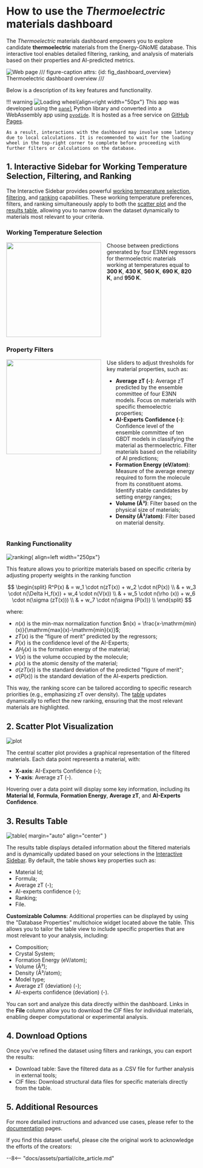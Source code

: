 # How to use the *Thermoelectric* materials dashboard

The *Thermoelectric* materials dashboard empowers you to explore candidate **thermoelectric** materials from the Energy-GNoME database. This interactive tool enables detailed filtering, ranking, and analysis of materials based on their properties and AI-predicted metrics.

![Web page](../../assets/img/thermoelectrics/webpage.jpeg)
/// figure-caption
    attrs: {id: fig_dashboard_overview}
Thermoelectric dashboard overview
///

Below is a description of its key features and functionality.

!!! warning
    ![Loading wheel](../../assets/img/etc/loading_wheel.gif){align=right width="50px"}
    This app was developed using the [`panel`](https://panel.holoviz.org) Python library and converted into a WebAssembly app using [`pyodide`](https://pyodide.org). It is hosted as a free service on [GitHub Pages](https://pages.github.com).

    As a result, interactions with the dashboard may involve some latency due to local calculations. It is recommended to wait for the loading wheel in the top-right corner to complete before proceeding with further filters or calculations on the database.

## 1. Interactive Sidebar for Working Temperature Selection, Filtering, and Ranking

The Interactive Sidebar provides powerful [working temperature selection](#working-temperature-selection), [filtering](#property-filters), and [ranking](#ranking-functionality) capabilities. These working temperature preferences, filters, and ranking simultaneously apply to both the [scatter plot](#2-scatter-plot-visualization) and the [results table](#3-results-table), allowing you to narrow down the dataset dynamically to materials most relevant to your criteria.

### Working Temperature Selection
<div style="display: flex; align-items: start;">
    <img src="../../../assets/img/thermoelectrics/selector.gif" width="250px" style="margin-right: 15px; object-fit: contain;"/>
    <div>
        Choose between predictions generated by four E3NN regressors for thermoelectric materials working at temperatures equal to <strong>300 K</strong>, <strong>430 K</strong>, <strong>560 K</strong>, <strong>690 K</strong>, <strong>820 K</strong>, and <strong>950 K</strong>.
    </div>
</div>

### Property Filters
<div style="display: flex; align-items: start;">
    <img src="../../../assets/img/thermoelectrics/properties.gif" width="250px" style="margin-right: 15px; object-fit: contain;"/>
    <div>
        Use sliders to adjust thresholds for key material properties, such as:
        <ul>
            <li><strong>Average zT (-)</strong>: Average zT predicted by the ensemble committee of four E3NN models. Focus on materials with specific themoelectric properties;</li>
            <li><strong>AI-Experts Confidence (-)</strong>: Confidence level of the ensemble committee of ten GBDT models in classifying the material as thermoelectric. Filter materials based on the reliability of AI predictions;</li>
            <li><strong>Formation Energy (eV/atom)</strong>: Measure of the average energy required to form the molecule from its constituent atoms. Identify stable candidates by setting energy ranges;</li>
            <li><strong>Volume (Å³)</strong>: Filter based on the physical size of materials;</li>
            <li><strong>Density (Å³/atom)</strong>: Filter based on material density.</li>
        </ul>
    </div>
</div>

### Ranking Functionality

![ranking](../../assets/img/thermoelectrics/ranking.gif){ align=left width="250px"}

This feature allows you to prioritize materials based on specific criteria by adjusting property weights in the ranking function

$$
\begin{split}
R^P(x) & = w_1 \cdot n(zT(x)) + w_2 \cdot n(P(x)) \\
& + w_3 \cdot n(\Delta H_f(x)) + w_4 \cdot n(V(x)) \\
& + w_5 \cdot n(\rho (x)) + w_6 \cdot n(\sigma (zT(x))) \\
& + w_7 \cdot n(\sigma (P(x))) \\
\end{split}
$$

where:

* $n(x)$ is the min-max normalization function $n(x) = \frac{x-\mathrm{min}(x)}{\mathrm{max}(x)-\mathrm{min}(x)}$;
* $zT(x)$ is the “figure of merit” predicted by the regressors;
* $P(x)$ is the confidence level of the AI-Experts;
* $\Delta H_f(x)$ is the formation energy of the material;
* $V(x)$ is the volume occupied by the molecule;
* $\rho (x)$ is the atomic density of the material;
* $\sigma (zT(x))$ is the standard deviation of the predicted "figure of merit";
* $\sigma (P(x))$ is the standard deviation of the AI-experts prediction.

This way, the ranking score can be tailored according to specific research priorities (e.g., emphasizing zT over density).
The [table](#3-results-table) updates dynamically to reflect the new ranking, ensuring that the most relevant materials are highlighted.

## 2. Scatter Plot Visualization

![plot](../../assets/img/thermoelectrics/plot.gif)

The central scatter plot provides a graphical representation of the filtered materials.
Each data point represents a material, with:

* **X-axis**: AI-Experts Confidence (-);
* **Y-axis**: Average zT (-).

Hovering over a data point will display some key information, including its **Material Id**, **Formula**, **Formation Energy**, **Average zT**, and **AI-Experts Confidence**.

## 3. Results Table

![table](../../assets/img/thermoelectrics/table.gif){ margin="auto" align="center" }

The results table displays detailed information about the filtered materials and is dynamically updated based on your selections in the [Interactive Sidebar](#1-interactive-sidebar-for-working-temperature-selection-filtering-and-ranking).
By default, the table shows key properties such as:

* Material Id;
* Formula;
* Average zT (-);
* AI-experts confidence (-);
* Ranking;
* File.

**Customizable Columns**: Additional properties can be displayed by using the "Database Properties" multichoice widget located above the table. This allows you to tailor the table view to include specific properties that are most relevant to your analysis, including:

* Composition;
* Crystal System;
* Formation Energy (eV/atom);
* Volume (Å³);
* Density (Å³/atom);
* Model type;
* Average zT (deviation) (-);
* AI-experts confidence (deviation) (-).

You can sort and analyze this data directly within the dashboard.
Links in the **File** column allow you to download the *CIF* files for individual materials, enabling deeper computational or experimental analysis.

## 4. Download Options

Once you've refined the dataset using filters and rankings, you can export the results:

* Download table: Save the filtered data as a .CSV file for further analysis in external tools;
* CIF files: Download structural data files for specific materials directly from the table.

## 5. Additional Resources

For more detailed instructions and advanced use cases, please refer to the [documentation](../../docs/index.md) pages.

If you find this dataset useful, please cite the original work to acknowledge the efforts of the creators:

--8<-- "docs/assets/partial/cite_article.md"
